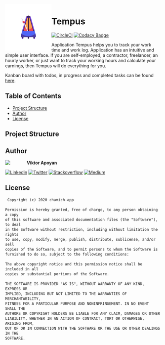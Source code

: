 <a href="https://play.google.com/apps/testing/app.chamich.perfectus" target="_blank">
  <img src="https://github.com/ChamichApps/Tempus/blob/develop/libraries/design/src/main/res/mipmap-xxxhdpi/ic_launcher_foreground.png" width="150" align="left">
</a>

# Tempus

[![CircleCI](https://circleci.com/gh/ChamichApps/Tempus/tree/develop.svg?style=shield)](https://circleci.com/gh/ChamichApps/Tempus/tree/develop)
[![Codacy Badge](https://app.codacy.com/project/badge/Grade/7d0a54e3dd6a448481fab2a7647a5858)](https://www.codacy.com/gh/ChamichApps/Tempus/dashboard?utm_source=github.com&amp;utm_medium=referral&amp;utm_content=ChamichApps/Tempus&amp;utm_campaign=Badge_Grade)

Application Tempus helps you to track your work time and work log. Application has an intuitive and simple user interface. If you are self-employed, a contractor, freelancer, an hourly worker, or just want to track your working hours and calculate your earnings, then Tempus will do everything for you.

Kanban board with todos, in progress and completed tasks can be found [here](https://github.com/users/ChamichApps/projects/3).

## Table of Contents

-   [Project Structure](https://github.com/ChamichApps/Tempus#project-structure)
-   [Author](https://github.com/ChamichApps/Tempus#author)
-   [License](https://github.com/ChamichApps/Tempus#license)


## Project Structure

## Author

<a href="https://medium.com/@vapoyan" target="_blank">
  <img src="https://miro.medium.com/fit/c/262/262/1*nibSHtoh7hPPKbL5tqUNVA.png" width="70" align="left">
</a>

**Viktor Apoyan**

[![Linkedin](https://img.shields.io/badge/-linkedin-grey?logo=linkedin)](https://www.linkedin.com/in/victorapoyan/)
[![Twitter](https://img.shields.io/badge/-twitter-grey?logo=twitter)](https://twitter.com/ApoyanViktor)
[![Stackoverflow](https://img.shields.io/badge/-stackoverflow-grey?logo=Stackoverflow)](https://stackoverflow.com/users/612606/viktor-apoyan)
[![Medium](https://img.shields.io/badge/-medium-grey?logo=medium)](https://medium.com/@vapoyan)

## License

```license
 Copyright (c) 2020 chamich.app

Permission is hereby granted, free of charge, to any person obtaining a copy
of this software and associated documentation files (the "Software"), to deal
in the Software without restriction, including without limitation the rights
to use, copy, modify, merge, publish, distribute, sublicense, and/or sell
copies of the Software, and to permit persons to whom the Software is
furnished to do so, subject to the following conditions:

The above copyright notice and this permission notice shall be included in all
copies or substantial portions of the Software.

THE SOFTWARE IS PROVIDED "AS IS", WITHOUT WARRANTY OF ANY KIND, EXPRESS OR
IMPLIED, INCLUDING BUT NOT LIMITED TO THE WARRANTIES OF MERCHANTABILITY,
FITNESS FOR A PARTICULAR PURPOSE AND NONINFRINGEMENT. IN NO EVENT SHALL THE
AUTHORS OR COPYRIGHT HOLDERS BE LIABLE FOR ANY CLAIM, DAMAGES OR OTHER
LIABILITY, WHETHER IN AN ACTION OF CONTRACT, TORT OR OTHERWISE, ARISING FROM,
OUT OF OR IN CONNECTION WITH THE SOFTWARE OR THE USE OR OTHER DEALINGS IN THE
SOFTWARE.
```
